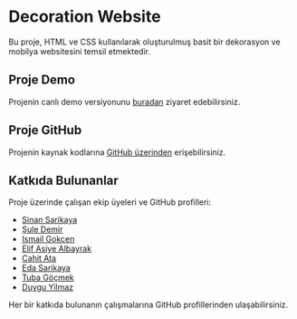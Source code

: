 # Decoration Website

Bu proje, HTML ve CSS kullanılarak oluşturulmuş basit bir dekorasyon ve mobilya websitesini temsil etmektedir.

## Proje Demo

Projenin canlı demo versiyonunu [buradan](https://dev-team01-techpro.github.io/html-css-decoration-site/) ziyaret edebilirsiniz.

## Proje GitHub

Projenin kaynak kodlarına [GitHub üzerinden](https://github.com/Dev-team01-Techpro/html-css-decoration-site) erişebilirsiniz.

## Katkıda Bulunanlar

Proje üzerinde çalışan ekip üyeleri ve GitHub profilleri:

- [Sinan Sarikaya](https://github.com/sinansarikaya)
- [Şule Demir](https://github.com/sulebdemir)
- [Ismail Gokcen](https://github.com/ismailgokcenk)
- [Elif Asiye Albayrak](https://github.com/elifasiye)
- [Cahit Ata](https://github.com/Ata324)
- [Eda Sarikaya](https://github.com/Edass)
- [Tuba Göçmek](https://github.com/tubagocmek)
- [Duygu Yilmaz](https://github.com/duyguyilmaz1)

Her bir katkıda bulunanın çalışmalarına GitHub profillerinden ulaşabilirsiniz.
